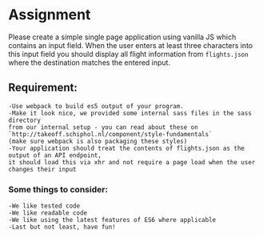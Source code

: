 # Assignment

Please create a simple single page application using vanilla JS which contains an input field.
When the user enters at least three characters into this input field you should display all
flight information from `flights.json` where the destination matches the entered input.

## Requirement:
    -Use webpack to build es5 output of your program.
    -Make it look nice, we provided some internal sass files in the sass directory
    from our internal setup - you can read about these on `http://takeoff.schiphol.nl/component/style-fundamentals`
    (make sure webpack is also packaging these styles)
    -Your application should treat the contents of flights.json as the output of an API endpoint,
    it should load this via xhr and not require a page load when the user changes their input

### Some things to consider:
    -We like tested code
    -We like readable code
    -We like using the latest features of ES6 where applicable
    -Last but not least, have fun!


